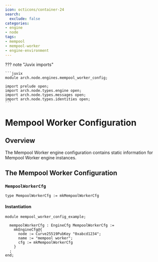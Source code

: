 ```yaml
---
icon: octicons/container-24
search:
  exclude: false
categories:
- engine
- node
tags:
- mempool
- mempool-worker
- engine-environment
---
```


??? note "Juvix imports"

    ```juvix
    module arch.node.engines.mempool_worker_config;

    import prelude open;
    import arch.node.types.engine open;
    import arch.node.types.messages open;
    import arch.node.types.identities open;
    ```

# Mempool Worker Configuration

## Overview

The Mempool Worker engine configuration contains static information for Mempool Worker engine instances.

## The Mempool Worker Configuration

### `MempoolWorkerCfg`

<!-- --8<-- [start:MempoolWorkerCfg] -->
```juvix
type MempoolWorkerCfg := mkMempoolWorkerCfg
```
<!-- --8<-- [end:MempoolWorkerCfg] -->

#### Instantiation

<!-- --8<-- [start:mempoolWorkerCfg] -->
```juvix extract-module-statements
module mempool_worker_config_example;

  mempoolWorkerCfg : EngineCfg MempoolWorkerCfg :=
    mkEngineCfg@{
      node := Curve25519PubKey "0xabcd1234";
      name := "mempool worker";
      cfg := mkMempoolWorkerCfg
    }
  ;
end;
```
<!-- --8<-- [end:mempoolWorkerCfg] -->